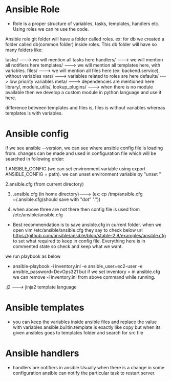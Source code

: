 # Ansible Role
- Role is a proper structure of variables, tasks, templates, handlers etc. Using roles we can re use the code.

Ansible role git folder will have a folder called roles. ex: for db we created a folder called db(common folder) inside roles.
This db folder will have so many folders like:

tasks/ ---> we will mention all tasks here
handlers/ ---> we will mention all notifiers here
templates/ ---> we will mention all templates here, with variables.
files/ ---> we will mention all files here (ex: backend.service), without variables
vars/ ---> variables related to roles are here
defaults/ ---> low priority variables
meta/ ---> dependencies are mentioned here
library/, module_utils/, lookup_plugins/ ---> when there is no module available then we develop a custom module in python language and use it here.

difference between templates and files is, files is without variables whereas templates is with variables.

# Ansible config
if we see ansible --version, we can see where ansible config file is loading from.
changes can be made and used in configuration file which will be searched in following order:

1.ANSIBLE_CONFIG (we can set environment variable using export ANSIBLE_CONFIG = path).
we can unset environment variable by "unset <variable-name>"

2.ansible.cfg (from current directory)

3. .ansible.cfg (in home directory)---> (ex: cp /tmp/ansible.cfg ~/.ansible.cfg(should save with "dot" "."))

4. when above three are not there then config file is used from /etc/ansible/ansible.cfg

- Best recommendation is to save ansible.cfg in current folder.
when we open vim /etc/ansible/ansible.cfg they say to check below url
https://github.com/ansible/ansible/blob/stable-2.9/examples/ansible.cfg to set what required to keep in config file. Everything here is in commented state so check and keep what we want.

we run playbook as below
- ansible-playbook -i inventory.ini -e ansible_user=ec2-user -e ansible_password=DevOps321 <yaml-file-name> 
but if we set inventory = <path of inventory> in ansible.cfg we can remove -i inventory.ini from above command while running.

.j2 ---> jinja2 template language

# Ansible templates
- you can keep the variables inside ansible files and replace the value with variables
ansible.builtin.template is exactly like copy but when its given ansibles goes to templates folder and search for src <name> file

# Ansible handlers
- handlers are notifiers in ansible.Usually when there is a change in some configuration ansible can notify the particular task to restart server.
